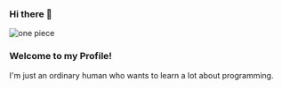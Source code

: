 ### Hi there 👋  

![one piece](https://media0.giphy.com/media/v1.Y2lkPTc5MGI3NjExdnlqMDNrb3cyajl4aDdwMjVqNDBkdmFleW1uY3ZmdXN4dmU4ZGE0ZyZlcD12MV9pbnRlcm5hbF9naWZfYnlfaWQmY3Q9Zw/4uMy0wqz6V1SM/giphy.gif)

### Welcome to my Profile!  

  
   I'm just an ordinary human who wants to learn a lot about programming.  

   
<!--
**die4kv/die4kv** is a ✨ _special_ ✨ repository because its `README.md` (this file) appears on your GitHub profile.

Here are some ideas to get you started:

- 🔭 I’m currently working on ...
- 🌱 I’m currently learning ...
- 👯 I’m looking to collaborate on ...
- 🤔 I’m looking for help with ...
- 💬 Ask me about ...
- 📫 How to reach me: ...
- 😄 Pronouns: ...
- ⚡ Fun fact: ...
-->
